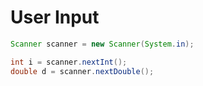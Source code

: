 # User Input

```Java
Scanner scanner = new Scanner(System.in);

int i = scanner.nextInt();
double d = scanner.nextDouble();

```